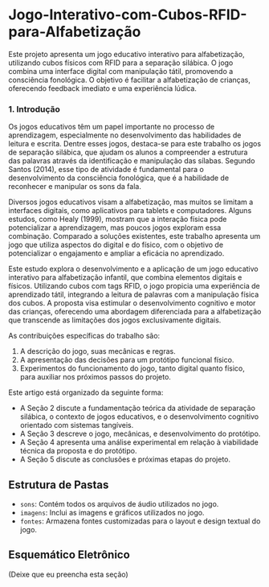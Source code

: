 # Jogo-Interativo-com-Cubos-RFID-para-Alfabetização
Este projeto apresenta um jogo educativo interativo para alfabetização, utilizando cubos físicos com RFID para a separação silábica. O jogo combina uma interface digital com manipulação tátil, promovendo a consciência fonológica. O objetivo é facilitar a alfabetização de crianças, oferecendo feedback imediato e uma experiência lúdica.

### 1. Introdução
Os jogos educativos têm um papel importante no processo de aprendizagem, especialmente no desenvolvimento das habilidades de leitura e escrita. Dentre esses jogos, destaca-se para este trabalho os jogos de separação silábica, que ajudam os alunos a compreender a estrutura das palavras através da identificação e manipulação das sílabas. Segundo Santos (2014), esse tipo de atividade é fundamental para o desenvolvimento da consciência fonológica, que é a habilidade de reconhecer e manipular os sons da fala.

Diversos jogos educativos visam a alfabetização, mas muitos se limitam a interfaces digitais, como aplicativos para tablets e computadores. Alguns estudos, como Healy (1999), mostram que a interação física pode potencializar a aprendizagem, mas poucos jogos exploram essa combinação. Comparado a soluções existentes, este trabalho apresenta um jogo que utiliza aspectos do digital e do físico, com o objetivo de potencializar o engajamento e ampliar a eficácia no aprendizado.

Este estudo explora o desenvolvimento e a aplicação de um jogo educativo interativo para alfabetização infantil, que combina elementos digitais e físicos. Utilizando cubos com tags RFID, o jogo propicia uma experiência de aprendizado tátil, integrando a leitura de palavras com a manipulação física dos cubos. A proposta visa estimular o desenvolvimento cognitivo e motor das crianças, oferecendo uma abordagem diferenciada para a alfabetização que transcende as limitações dos jogos exclusivamente digitais. 

As contribuições específicas do trabalho são:
1. A descrição do jogo, suas mecânicas e regras.
2. A apresentação das decisões para um protótipo funcional físico.
3. Experimentos do funcionamento do jogo, tanto digital quanto físico, para auxiliar nos próximos passos do projeto.

Este artigo está organizado da seguinte forma:
- A Seção 2 discute a fundamentação teórica da atividade de separação silábica, o contexto de jogos educativos, e o desenvolvimento cognitivo orientado com sistemas tangíveis.
- A Seção 3 descreve o jogo, mecânicas, e desenvolvimento do protótipo.
- A Seção 4 apresenta uma análise experimental em relação à viabilidade técnica da proposta e do protótipo.
- A Seção 5 discute as conclusões e próximas etapas do projeto.

## Estrutura de Pastas
- `sons`: Contém todos os arquivos de áudio utilizados no jogo.
- `imagens`: Inclui as imagens e gráficos utilizados no jogo.
- `fontes`: Armazena fontes customizadas para o layout e design textual do jogo.

## Esquemático Eletrônico
(Deixe que eu preencha esta seção)

